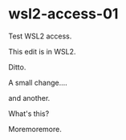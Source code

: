 # wsl2-access-01
Test WSL2 access.

This edit is in WSL2.

Ditto.

A small change....

and another.

What's this?

Moremoremore.